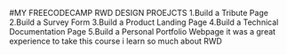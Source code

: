 #MY FREECODECAMP RWD DESIGN PROEJCTS 
1.Build a Tribute Page
 2.Build a Survey Form
3.Build a Product Landing Page
4.Build a Technical Documentation Page
5.Build a Personal Portfolio Webpage
it was a great experience to take this course i learn so much about RWD
